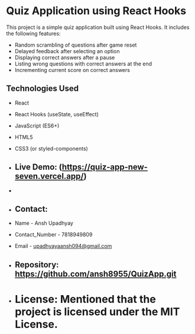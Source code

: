 # Quiz Application using React Hooks

This project is a simple quiz application built using React Hooks. It includes the following features:

- Random scrambling of questions after game reset
- Delayed feedback after selecting an option
- Displaying correct answers after a pause
- Listing wrong questions with correct answers at the end
- Incrementing current score on correct answers

## Technologies Used

- React
- React Hooks (useState, useEffect)
- JavaScript (ES6+)
- HTML5
- CSS3 (or styled-components)



- ## **Live Demo**: (https://quiz-app-new-seven.vercel.app/)

- 
- ## **Contact**:
 - Name - Ansh Upadhyay
 - Contact_Number - 7818949809
 - Email - upadhyayaansh094@gmail.com
  
- ## **Repository**: https://github.com/ansh8955/QuizApp.git

- # **License**: Mentioned that the project is licensed under the MIT License.

